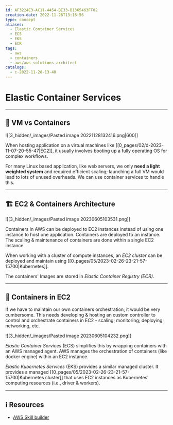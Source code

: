 ```yaml
---
id: AF3224E3-AC11-4454-BE33-B1365463FF02
creation-date: 2022-11-28T13:16:56
type: concept
aliases:
  - Elastic Container Services
  - ECS
  - EKS
  - ECR
tags:
  - aws
  - containers
  - aws/aws-solutions-architect
catalogs:
  - c-2022-11-28-13-40
---
```


# Elastic Container Services 
---   

## 📠 VM vs Containers 

![[3_hidden/_images/Pasted image 20221128132416.png|600]]

When hosting application on a virtual machines like [[0_pages/02/d-2023-11-07-20-55-47|EC2]], it usually involves booting up a fully operating OS for complex workflows. 

For many Linux based application, like web servers, we only **need a light weighted system** and required efficient scaling; launching a full VM would lead to lots of unused overheads. We can use container services to handle this.

---
## 🏗️  EC2 & Containers Architecture

![[3_hidden/_images/Pasted image 20230605103531.png]]

Containers in AWS can be deployed to EC2 instances instead of using one instance to host one application. Containers are deployed to an instance. The scaling & maintenance of containers are done within a single EC2 instance

When working with a cluster of compute instances, an *EC2 cluster* can be deployed and maintain using [[0_pages/05/2023-02-26-23-21-57-15700|Kubernetes]].

The containers' Images are stored in *Elastic Container Registry (ECR)*. 

---
## 🎻 Containers in EC2

If we have to maintain our own containers orchestration, it would be very cumbersome. This needs developing & hosting an custom controller to control and orchestrate containers in EC2 - scaling; monitoring; deploying; networking, etc. 

![[3_hidden/_images/Pasted image 20230605104232.png]]

*Elastic Container Services* (ECS) simplifies this by wrapping containers with an AWS managed agent. AWS manages the orchestration of containers (like docker engine) within an EC2 instance. 

*Elastic Kubernetes Services* (EKS) provides a similar managed cluster. It provides a managed [[0_pages/05/2023-02-26-23-21-57-15700|Kubernetes cluster]] that uses EC2 instances as Kubernetes' computing resources (i.e., driver & workers). 


---
## ℹ️ Resources
- [AWS Skill builder](https://explore.skillbuilder.aws/learn/course/1851/play/45289/aws-technical-essentials-104;lp=1044)